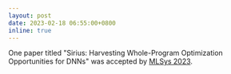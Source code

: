 ```yaml
---
layout: post
date: 2023-02-18 06:55:00+0800
inline: true
---
```


One paper titled "Sirius: Harvesting Whole-Program Optimization Opportunities for DNNs" was accepted by [MLSys 2023](https://mlsys.org/Conferences/2023).
